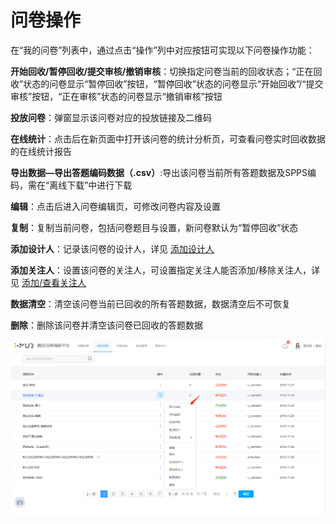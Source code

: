 # 问卷操作

在“我的问卷”列表中，通过点击“操作”列中对应按钮可实现以下问卷操作功能：

**开始回收/暂停回收/提交审核/撤销审核**：切换指定问卷当前的回收状态；“正在回收”状态的问卷显示“暂停回收”按钮，“暂停回收”状态的问卷显示“开始回收”/“提交审核”按钮，“正在审核”状态的问卷显示“撤销审核”按钮

**投放问卷**：弹窗显示该问卷对应的投放链接及二维码

**在线统计**：点击后在新页面中打开该问卷的统计分析页，可查看问卷实时回收数据的在线统计报告

**导出数据—导出答题编码数据（.csv）**:导出该问卷当前所有答题数据及SPPS编码，需在“离线下载”中进行下载

**编辑**：点击后进入问卷编辑页，可修改问卷内容及设置

**复制**：复制当前问卷，包括问卷题目与设置，新问卷默认为“暂停回收”状态

**添加设计人**：记录该问卷的设计人，详见 [添加设计人](she-zhi-she-ji-ren.md)

**添加关注人**：设置该问卷的关注人，可设置指定关注人能否添加/移除关注人，详见 [添加/查看关注人](she-zhi-guan-zhu-ren.md)

**数据清空**：清空该问卷当前已回收的所有答题数据，数据清空后不可恢复

**删除**：删除该问卷并清空该问卷已回收的答题数据

![&#x6211;&#x7684;&#x95EE;&#x5377;-&#x95EE;&#x5377;&#x64CD;&#x4F5C;](../../.gitbook/assets/image%20%289%29.png)


